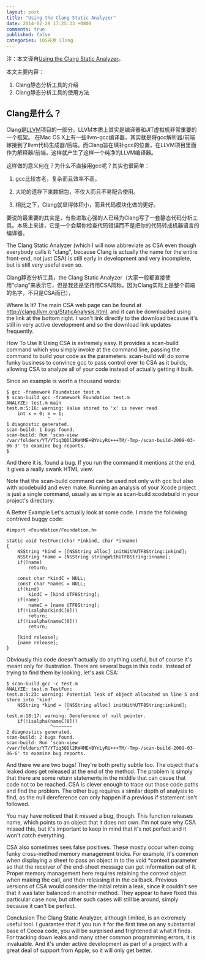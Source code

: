 ```yaml
---
layout: post
title: "Using the Clang Static Analyzer"
date: 2014-02-28 17:25:33 +0800
comments: true
published: false
categories: iOS开发 Clang
---
```


[1]:https://www.mikeash.com/pyblog/friday-qa-2009-03-06-using-the-clang-static-analyzer.html
[2]:http://llvm.org

注：本文译自[Using the Clang Static Analyzer][1]。

本文主要内容：

1. Clang静态分析工具的介绍
2. Clang静态分析工具的使用方法

Clang是什么？
---

Clang是[LLVM][2]项目的一部分。LLVM本质上其实是编译器和JIT虚拟机非常重要的一个框架。
在Mac OS X上有一些llvm-gcc编译器，其实就是将gcc解析器/前端嫁接到了llvm代码生成器/后端。而Clang旨在填补gcc的位置，在LLVM项目里面作为解释器/前端，这样就产生了这样一个纯净的LLVM编译器。

这样做的意义何在？为什么不直接用gcc呢？其实也很简单：

1. gcc比较古老，复杂而且效率不高。

2. 大坨的遗存下来数据包，不仅大而且不易配合使用。

3. 相比之下，Clang就显得体积小，而且代码模块化做的更好。

要说的最重要的其实是，有些进取心强的人已经为Clang写了一套静态代码分析工具。本质上来讲，它是一个会帮你检查代码错误而不是把你的代码转成机器语言的编译器。

The Clang Static Analyzer (which I will now abbreviate as CSA even though everybody calls it "clang", because Clang is actually the name for the entire front-end, not just CSA) is still early in development and very incomplete, but is still very useful even so.

Clang静态分析工具，the Clang Static Analyzer（大家一般都直接使用“clang”来表示它，但是我还是坚持用CSA简称，因为Clang实际上是整个前端的名字，不只是CSA而已），

Where Is It?
The main CSA web page can be found at http://clang.llvm.org/StaticAnalysis.html, and it can be downloaded using the link at the bottom right. I won't link directly to the download because it's still in very active development and so the download link updates frequently.

How To Use It
Using CSA is extremely easy. It provides a scan-build command which you simply invoke at the command line, passing the command to build your code as the parameters. scan-build will do some funky business to convince gcc to pass control over to CSA as it builds, allowing CSA to analyze all of your code instead of actually getting it built.

Since an example is worth a thousand words:

    $ gcc -framework Foundation test.m
    $ scan-build gcc -framework Foundation test.m
    ANALYZE: test.m main
    test.m:5:16: warning: Value stored to 'x' is never read
        int x = 0; x = 1;
                   ^   ~
    1 diagnostic generated.
    scan-build: 1 bugs found.
    scan-build: Run 'scan-view /var/folders/YT/YTiq3QDl2RW4ME+BYnLyRU+++TM/-Tmp-/scan-build-2009-03-06-3' to examine bug reports.
    $ 
And there it is, found a bug. If you run the command it mentions at the end, it gives a really swank HTML view.

Note that the scan-build command can be used not only with gcc but also with xcodebuild and even make. Running an analysis of your Xcode project is just a single command, usually as simple as scan-build xcodebuild in your project's directory.

A Better Example
Let's actually look at some code. I made the following contrived buggy code:

    #import <Foundation/Foundation.h>
    
    static void TestFunc(char *inkind, char *inname)
    {
        NSString *kind = [[NSString alloc] initWithUTF8String:inkind];
        NSString *name = [NSString stringWithUTF8String:inname];
        if(!name)
            return;
        
        const char *kindC = NULL;
        const char *nameC = NULL;
        if(kind)
            kindC = [kind UTF8String];
        if(name)
            nameC = [name UTF8String];
        if(!isalpha(kindC[0]))
            return;
        if(!isalpha(nameC[0]))
            return;
        
        [kind release];
        [name release];
    }
Obviously this code doesn't actually do anything useful, but of course it's meant only for illustration. There are several bugs in this code. Instead of trying to find them by looking, let's ask CSA:

    $ scan-build gcc -c test.m
    ANALYZE: test.m TestFunc
    test.m:5:23: warning: Potential leak of object allocated on line 5 and store into 'kind'
        NSString *kind = [[NSString alloc] initWithUTF8String:inkind];
                          ^
    test.m:18:17: warning: Dereference of null pointer.
        if(!isalpha(nameC[0]))
                    ^~~~~~~~
    2 diagnostics generated.
    scan-build: 2 bugs found.
    scan-build: Run 'scan-view /var/folders/YT/YTiq3QDl2RW4ME+BYnLyRU+++TM/-Tmp-/scan-build-2009-03-06-6' to examine bug reports.
And there we are two bugs! They're both pretty subtle too. The object that's leaked does get released at the end of the method. The problem is simply that there are some return statements in the middle that can cause that code not to be reached. CSA is clever enough to trace out those code paths and find the problem. The other bug requires a similar depth of analysis to find, as the null dereference can only happen if a previous if statement isn't followed.

You may have noticed that it missed a bug, though. This function releases name, which points to an object that it does not own. I'm not sure why CSA missed this, but it's important to keep in mind that it's not perfect and it won't catch everything.

CSA also sometimes sees false positives. These mostly occur when doing funky cross-method memory management tricks. For example, it's common when displaying a sheet to pass an object in to the void *context parameter so that the receiver of the end-sheet message can get information out of it. Proper memory management here requires retaining the context object when making the call, and then releasing it in the callback. Previous versions of CSA would consider the initial retain a leak, since it couldn't see that it was later balanced in another method. They appear to have fixed this particular case now, but other such cases will still be around, simply because it can't be perfect.

Conclusion
The Clang Static Analyzer, although limited, is an extremely useful tool. I guarantee that if you run it for the first time on any substantial base of Cocoa code, you will be surprised and frightened at what it finds. For tracking down leaks and many other common programming errors, it is invaluable. And it's under active development as part of a project with a great deal of support from Apple, so it will only get better.